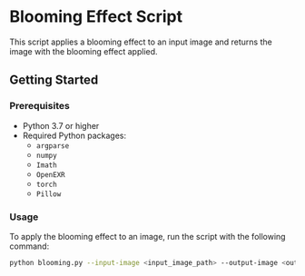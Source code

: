 # Blooming Effect Script

This script applies a blooming effect to an input image and returns the image with the blooming effect applied.

## Getting Started

### Prerequisites

- Python 3.7 or higher
- Required Python packages:
  - `argparse`
  - `numpy`
  - `Imath`
  - `OpenEXR`
  - `torch`
  - `Pillow`

### Usage

To apply the blooming effect to an image, run the script with the following command:

```sh
python blooming.py --input-image <input_image_path> --output-image <output_image_path> [--lambda-param <lambda_value>] [--alpha <alpha_value>] [--constant <constant_value>]
